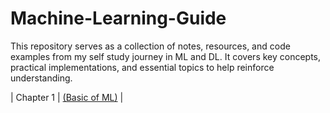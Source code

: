 # Machine-Learning-Guide
This repository serves as a collection of notes, resources, and code examples from my self study journey in ML and DL. It covers key concepts, practical implementations, and essential topics to help reinforce understanding.

 | Chapter 1 	|  [(Basic of ML)](/Supervised.md)	   | 
